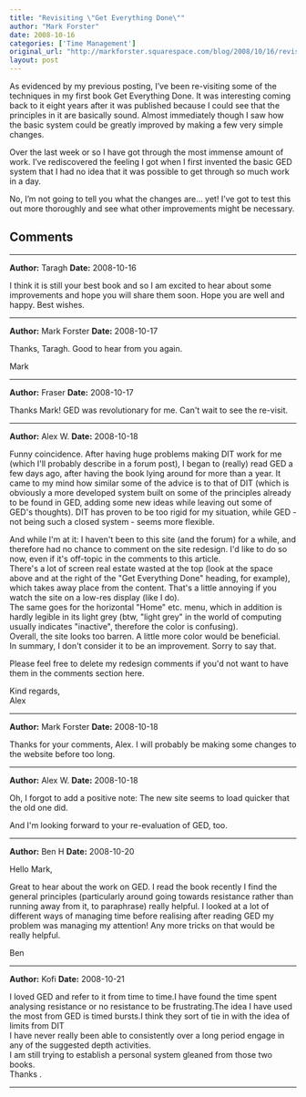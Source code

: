 ```yaml
---
title: "Revisiting \"Get Everything Done\""
author: "Mark Forster"
date: 2008-10-16
categories: ['Time Management']
original_url: "http://markforster.squarespace.com/blog/2008/10/16/revisiting-get-everything-done.html"
layout: post
---
```


As evidenced by my previous posting, I’ve been re-visiting some of the techniques in my first book Get Everything Done. It was interesting coming back to it eight years after it was published because I could see that the principles in it are basically sound. Almost immediately though I saw how the basic system could be greatly improved by making a few very simple changes.

Over the last week or so I have got through the most immense amount of work. I’ve rediscovered the feeling I got when I first invented the basic GED system that I had no idea that it was possible to get through so much work in a day.

No, I’m not going to tell you what the changes are… yet! I’ve got to test this out more thoroughly and see what other improvements might be necessary.


## Comments

---

**Author:** Taragh
**Date:** 2008-10-16

I think it is still your best book and so I am excited to hear about some improvements and hope you will share them soon. Hope you are well and happy. Best wishes.

---

**Author:** Mark Forster
**Date:** 2008-10-17

Thanks, Taragh. Good to hear from you again.  
  
Mark

---

**Author:** Fraser
**Date:** 2008-10-17

Thanks Mark! GED was revolutionary for me. Can't wait to see the re-visit.

---

**Author:** Alex W.
**Date:** 2008-10-18

Funny coincidence. After having huge problems making DIT work for me (which I'll probably describe in a forum post), I began to (really) read GED a few days ago, after having the book lying around for more than a year. It came to my mind how similar some of the advice is to that of DIT (which is obviously a more developed system built on some of the principles already to be found in GED, adding some new ideas while leaving out some of GED's thoughts). DIT has proven to be too rigid for my situation, while GED - not being such a closed system - seems more flexible.  
  
And while I'm at it: I haven't been to this site (and the forum) for a while, and therefore had no chance to comment on the site redesign. I'd like to do so now, even if it's off-topic in the comments to this article.  
There's a lot of screen real estate wasted at the top (look at the space above and at the right of the "Get Everything Done" heading, for example), which takes away place from the content. That's a little annoying if you watch the site on a low-res display (like I do).   
The same goes for the horizontal "Home" etc. menu, which in addition is hardly legible in its light grey (btw, "light grey" in the world of computing usually indicates "inactive", therefore the color is confusing).  
Overall, the site looks too barren. A little more color would be beneficial.  
In summary, I don't consider it to be an improvement. Sorry to say that.   
  
Please feel free to delete my redesign comments if you'd not want to have them in the comments section here.   
  
Kind regards,   
Alex

---

**Author:** Mark Forster
**Date:** 2008-10-18

Thanks for your comments, Alex. I will probably be making some changes to the website before too long.

---

**Author:** Alex W.
**Date:** 2008-10-18

Oh, I forgot to add a positive note: The new site seems to load quicker that the old one did.   
  
And I'm looking forward to your re-evaluation of GED, too.

---

**Author:** Ben H
**Date:** 2008-10-20

Hello Mark,  
  
Great to hear about the work on GED. I read the book recently I find the general principles (particularly around going towards resistance rather than running away from it, to paraphrase) really helpful. I looked at a lot of different ways of managing time before realising after reading GED my problem was managing my attention! Any more tricks on that would be really helpful.  
  
Ben

---

**Author:** Kofi
**Date:** 2008-10-21

I loved GED and refer to it from time to time.I have found the time spent analysing resistance or no resistance to be frustrating.The idea I have used the most from GED is timed bursts.I think they sort of tie in with the idea of limits from DIT  
I have never really been able to consistently over a long period engage in any of the suggested depth activities.  
I am still trying to establish a personal system gleaned from those two books.  
Thanks .

---

